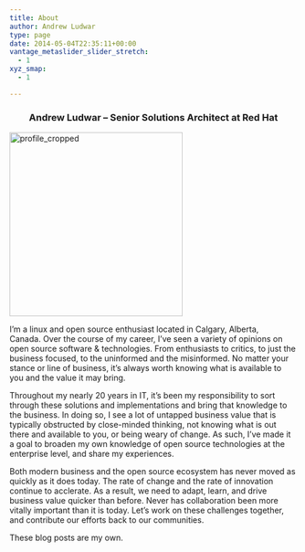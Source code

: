 ```yaml
---
title: About
author: Andrew Ludwar
type: page
date: 2014-05-04T22:35:11+00:00
vantage_metaslider_slider_stretch:
  - 1
xyz_smap:
  - 1

---
```

<h3 style="text-align: center;">
  Andrew Ludwar &#8211; Senior Solutions Architect at Red Hat
</h3>

[<img class="wp-image-651 aligncenter" src="https://calgaryrhce.ca/wp-content/uploads/2018/06/profile_cropped.png" alt="profile_cropped" width="303" height="322" srcset="https://calgaryrhce.ca/wp-content/uploads/2018/06/profile_cropped.png 526w, https://calgaryrhce.ca/wp-content/uploads/2018/06/profile_cropped-282x300.png 282w" sizes="(max-width: 303px) 100vw, 303px" />][1]

I’m a linux and open source enthusiast located in Calgary, Alberta, Canada. Over the course of my career, I&#8217;ve seen a variety of opinions on open source software & technologies. From enthusiasts to critics, to just the business focused, to the uninformed and the misinformed. No matter your stance or line of business, it&#8217;s always worth knowing what is available to you and the value it may bring.

Throughout my nearly 20 years in IT, it&#8217;s been my responsibility to sort through these solutions and implementations and bring that knowledge to the business. In doing so, I see a lot of untapped business value that is typically obstructed by close-minded thinking, not knowing what is out there and available to you, or being weary of change. As such, I&#8217;ve made it a goal to broaden my own knowledge of open source technologies at the enterprise level, and share my experiences.

Both modern business and the open source ecosystem has never moved as quickly as it does today. The rate of change and the rate of innovation continue to acclerate. As a result, we need to adapt, learn, and drive business value quicker than before. Never has collaboration been more vitally important than it is today. Let’s work on these challenges together, and contribute our efforts back to our communities.

These blog posts are my own.

 [1]: https://calgaryrhce.ca/wp-content/uploads/2018/06/profile_cropped.png
